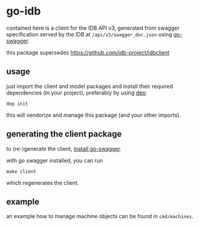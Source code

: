 # go-idb

contained here is a client for the IDB API v3, generated from swagger specification served by the IDB
at `/api/v3/swagger_doc.json` using [go-swagger](https://goswagger.io/).

this package supersedes https://github.com/idb-project/idbclient

## usage

just import the client and model packages and install their required dependencies (in your project),
preferably by using [dep](https://github.com/golang/dep):

    dep init

this will vendorize and manage this package (and your other imports).

## generating the client package

to (re-)generate the client, [install go-swagger](https://github.com/go-swagger/go-swagger#from-source).

with go swagger installed, you can run 

    make client

which regenerates the client.

## example

an example how to manage machine objects can be found in `cmd/machines`.
